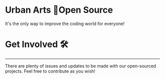 # Urban Arts  💙Open Source

It's the only way to improve the coding world for everyone!

# Get Involved 🛠️

---

There are plenty of issues and updates to be made with our open-sourced projects. Feel free to contribute as you wish!
